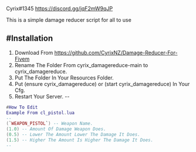 Cyrix#1345
https://discord.gg/jqF2mW9qJP

This is a simple damage reducer script for all to use

#Installation
--
1. Download From https://github.com/CyrixNZ/Damage-Reducer-For-Fivem
2. Rename The Folder From cyrix_damagereduce-main to cyrix_damagereduce.
3. Put The Folder In Your Resources Folder.
4. Put (ensure cyrix_damagereduce) or (start cyrix_damagereduce) In Your Cfg.
5. Restart Your Server.
--

``` lua 
#How To Edit
Example From cl_pistol.lua
--
(`WEAPON_PISTOL`) -- Weapon Name.
(1.0) -- Amount Of Damage Weapon Does.
(0.5) -- Lower The Amount Lower The Damage It Does.
(1.5) -- Higher The Amount Is Higher The Damage It Does.
--
```